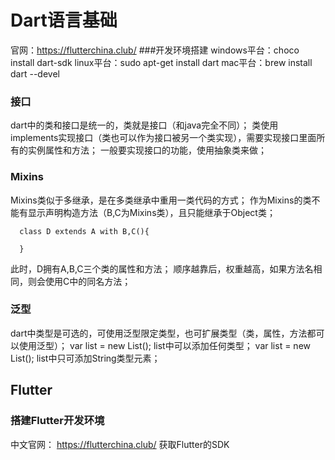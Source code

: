 # Dart语言基础
官网：https://flutterchina.club/
###开发环境搭建
  windows平台：choco install dart-sdk
  linux平台：sudo apt-get install dart
  mac平台：brew install dart --devel



### 接口
dart中的类和接口是统一的，类就是接口（和java完全不同）；
类使用implements实现接口（类也可以作为接口被另一个类实现），需要实现接口里面所有的实例属性和方法；
一般要实现接口的功能，使用抽象类来做；


### Mixins
Mixins类似于多继承，是在多类继承中重用一类代码的方式；
作为Mixins的类不能有显示声明构造方法（B,C为Mixins类），且只能继承于Object类；
```
  class D extends A with B,C(){

  }
```
此时，D拥有A,B,C三个类的属性和方法；
顺序越靠后，权重越高，如果方法名相同，则会使用C中的同名方法；


### 泛型
dart中类型是可选的，可使用泛型限定类型，也可扩展类型（类，属性，方法都可以使用泛型<T>）；
var list = new List();
list中可以添加任何类型；
var list  = new List<String>();
list中只可添加String类型元素；

## Flutter

### 搭建Flutter开发环境
中文官网： https://flutterchina.club/
获取Flutter的SDK

